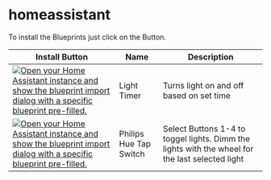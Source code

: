 # homeassistant
To install the Blueprints just click on the Button.

| Install Button  | Name | Description |
| ------------- | ------------- | ------------- |
| <a href="https://my.home-assistant.io/redirect/blueprint_import/?blueprint_url=https%3A%2F%2Fgithub.com%2Fkcinnay11%2Fhomeassistant%2Fedit%2Fmain%2Fblueprints%2Fautomation%2Ftime_triggered_light.yaml" target="_blank"><img src="https://my.home-assistant.io/badges/blueprint_import.svg" alt="Open your Home Assistant instance and show the blueprint import dialog with a specific blueprint pre-filled." /></a> | Light Timer  | Turns light on and off based on set time |
| <a href="https://my.home-assistant.io/redirect/blueprint_import/?blueprint_url=https://github.com/kcinnay11/homeassistant/edit/main/blueprints/automation/Philips_Hue_Tap_Switch.yaml" target="_blank"><img src="https://my.home-assistant.io/badges/blueprint_import.svg" alt="Open your Home Assistant instance and show the blueprint import dialog with a specific blueprint pre-filled." /></a> | Philips Hue Tap Switch  | Select Buttons 1-4 to toggel lights. Dimm the lights with the wheel for the last selected light|

